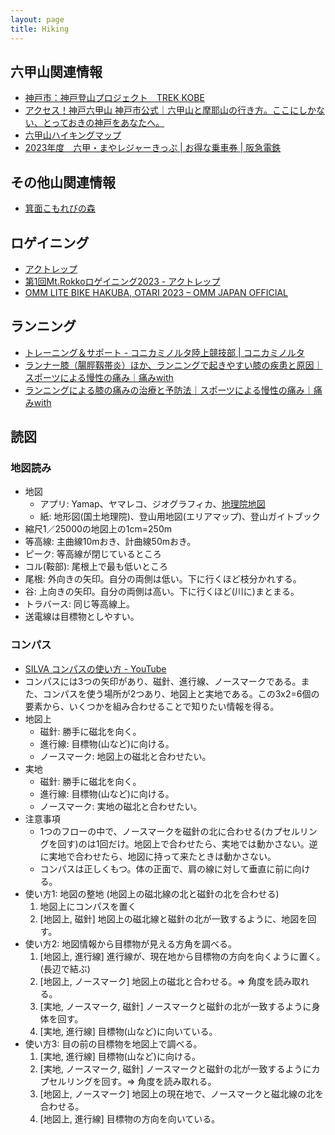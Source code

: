```yaml
---
layout: page
title: Hiking
---
```


## 六甲山関連情報
* [神戸市：神戸登山プロジェクト　TREK KOBE](https://www.city.kobe.lg.jp/a64051/shise/kekaku/kezaikankokyoku/rokkomaya/tozanproject.html)
* [アクセス！神戸六甲山 神戸市公式｜六甲山と摩耶山の行き方。ここにしかない、とっておきの神戸をあなたへ。](https://kobe-rokko.jp/)
* [六甲山ハイキングマップ](https://rokkosan.center/wp-content/themes/rvc_220425/download/mt_map_2023.pdf)
* [2023年度　六甲・まやレジャーきっぷ | お得な乗車券 | 阪急電鉄](https://www.hankyu.co.jp/ticket/otoku/008376.html)

## その他山関連情報
* [箕面こもれびの森](https://minohkankou.net/pdf/mapomote.pdf)

## ロゲイニング
* [アクトレップ](https://www.actrep-sports.com/)
* [第1回Mt.Rokkoロゲイニング2023 - アクトレップ](https://www.actrep-sports.com/rogaining/mt-rokko-rogaining/)
* [OMM LITE BIKE HAKUBA, OTARI 2023 – OMM JAPAN OFFICIAL](https://theomm.jp/pages/omm-lite-bike-hakuba-otari-2023)

## ランニング
* [トレーニング＆サポート - コニカミノルタ陸上競技部 | コニカミノルタ](https://www.konicaminolta.com/jp-ja/athlete/running/index.html)
* [ランナー膝（腸脛靱帯炎）ほか、ランニングで起きやすい膝の疾患と原因｜スポーツによる慢性の痛み｜痛みwith](https://www.healthcare.omron.co.jp/pain-with/sports-chronic-pain/runners-knee/)
* [ランニングによる膝の痛みの治療と予防法｜スポーツによる慢性の痛み｜痛みwith](https://www.healthcare.omron.co.jp/pain-with/sports-chronic-pain/treatment-of-knee-pain-by-running/)

## 読図
### 地図読み
* 地図
  * アプリ: Yamap、ヤマレコ、ジオグラフィカ、[地理院地図](https://maps.gsi.go.jp/)
  * 紙: 地形図(国土地理院)、登山用地図(エリアマップ)、登山ガイトブック
* 縮尺1／25000の地図上の1cm=250m
* 等高線: 主曲線10mおき、計曲線50mおき。
* ピーク: 等高線が閉じているところ
* コル(鞍部): 尾根上で最も低いところ
* 尾根: 外向きの矢印。自分の両側は低い。下に行くほど枝分かれする。
* 谷: 上向きの矢印。自分の両側は高い。下に行くほど(川に)まとまる。
* トラバース: 同じ等高線上。
* 送電線は目標物としやすい。

### コンパス
* [SILVA コンパスの使い方 - YouTube](https://youtu.be/zFBV0P8czzQ)
* コンパスには3つの矢印があり、磁針、進行線、ノースマークである。また、コンパスを使う場所が2つあり、地図上と実地である。この3x2=6個の要素から、いくつかを組み合わせることで知りたい情報を得る。
* 地図上
  * 磁針: 勝手に磁北を向く。
  * 進行線: 目標物(山など)に向ける。
  * ノースマーク: 地図上の磁北と合わせたい。
* 実地
  * 磁針: 勝手に磁北を向く。
  * 進行線: 目標物(山など)に向ける。
  * ノースマーク: 実地の磁北と合わせたい。
* 注意事項
  * 1つのフローの中で、ノースマークを磁針の北に合わせる(カプセルリングを回す)のは1回だけ。地図上で合わせたら、実地では動かさない。逆に実地で合わせたら、地図に持って来たときは動かさない。
  * コンパスは正しくもつ。体の正面で、肩の線に対して垂直に前に向ける。
* 使い方1: 地図の整地 (地図上の磁北線の北と磁針の北を合わせる)
  1. 地図上にコンパスを置く
  2. [地図上, 磁針] 地図上の磁北線と磁針の北が一致するように、地図を回す。
* 使い方2: 地図情報から目標物が見える方角を調べる。
  1. [地図上, 進行線] 進行線が、現在地から目標物の方向を向くように置く。(長辺で結ぶ)
  2. [地図上, ノースマーク] 地図上の磁北と合わせる。=> 角度を読み取れる。
  3. [実地, ノースマーク, 磁針] ノースマークと磁針の北が一致するように身体を回す。
  4. [実地, 進行線] 目標物(山など)に向いている。
* 使い方3: 目の前の目標物を地図上で調べる。
  1. [実地, 進行線] 目標物(山など)に向ける。
  2. [実地, ノースマーク, 磁針] ノースマークと磁針の北が一致するようにカプセルリングを回す。=> 角度を読み取れる。
  3. [地図上, ノースマーク] 地図上の現在地で、ノースマークと磁北線の北を合わせる。
  4. [地図上, 進行線] 目標物の方向を向いている。



